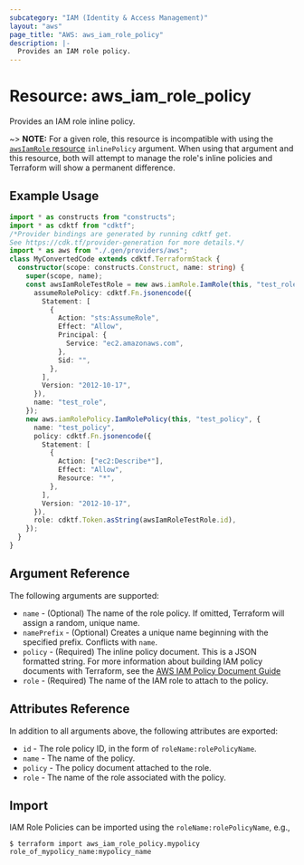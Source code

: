 ```yaml
---
subcategory: "IAM (Identity & Access Management)"
layout: "aws"
page_title: "AWS: aws_iam_role_policy"
description: |-
  Provides an IAM role policy.
---
```


# Resource: aws_iam_role_policy

Provides an IAM role inline policy.

~> **NOTE:** For a given role, this resource is incompatible with using the [`awsIamRole` resource](/docs/providers/aws/r/iam_role.html) `inlinePolicy` argument. When using that argument and this resource, both will attempt to manage the role's inline policies and Terraform will show a permanent difference.

## Example Usage

```typescript
import * as constructs from "constructs";
import * as cdktf from "cdktf";
/*Provider bindings are generated by running cdktf get.
See https://cdk.tf/provider-generation for more details.*/
import * as aws from "./.gen/providers/aws";
class MyConvertedCode extends cdktf.TerraformStack {
  constructor(scope: constructs.Construct, name: string) {
    super(scope, name);
    const awsIamRoleTestRole = new aws.iamRole.IamRole(this, "test_role", {
      assumeRolePolicy: cdktf.Fn.jsonencode({
        Statement: [
          {
            Action: "sts:AssumeRole",
            Effect: "Allow",
            Principal: {
              Service: "ec2.amazonaws.com",
            },
            Sid: "",
          },
        ],
        Version: "2012-10-17",
      }),
      name: "test_role",
    });
    new aws.iamRolePolicy.IamRolePolicy(this, "test_policy", {
      name: "test_policy",
      policy: cdktf.Fn.jsonencode({
        Statement: [
          {
            Action: ["ec2:Describe*"],
            Effect: "Allow",
            Resource: "*",
          },
        ],
        Version: "2012-10-17",
      }),
      role: cdktf.Token.asString(awsIamRoleTestRole.id),
    });
  }
}

```

## Argument Reference

The following arguments are supported:

* `name` - (Optional) The name of the role policy. If omitted, Terraform will
assign a random, unique name.
* `namePrefix` - (Optional) Creates a unique name beginning with the specified
  prefix. Conflicts with `name`.
* `policy` - (Required) The inline policy document. This is a JSON formatted string. For more information about building IAM policy documents with Terraform, see the [AWS IAM Policy Document Guide](https://learn.hashicorp.com/terraform/aws/iam-policy)
* `role` - (Required) The name of the IAM role to attach to the policy.

## Attributes Reference

In addition to all arguments above, the following attributes are exported:

* `id` - The role policy ID, in the form of `roleName:rolePolicyName`.
* `name` - The name of the policy.
* `policy` - The policy document attached to the role.
* `role` - The name of the role associated with the policy.

## Import

IAM Role Policies can be imported using the `roleName:rolePolicyName`, e.g.,

```
$ terraform import aws_iam_role_policy.mypolicy role_of_mypolicy_name:mypolicy_name
```

<!-- cache-key: cdktf-0.17.0-pre.15 input-228b38cdc49a11dfb49b70000b402669e06f4d6b4c52a6d7a1e47ac3e385f8ba -->